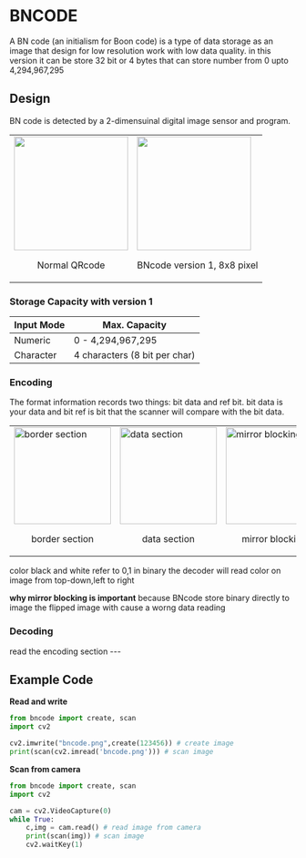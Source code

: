 # BNCODE

A BN code (an initialism for Boon code) is a type of data storage as an image that design for low resolution work with low data quality.
in this version it can be store 32 bit or 4 bytes that can store number from 0 upto 4,294,967,295

## Design
BN code is detected by a 2-dimensuinal digital image sensor and program. 

<table>
  <tr>
    <td valign="top"><img align=center src="https://media.discordapp.net/attachments/558622428754870272/930335073138511932/qrcode.png" width="200px" />
    <p align=center>Normal QRcode</p>
    </td>
    <td valign="top"><img align=center src="https://media.discordapp.net/attachments/558622428754870272/930332559672492072/brcode.png" width="200px"/>
    <p align=center>BNcode version 1, 8x8 pixel</p>
    </td>
  </tr>
</table>

### **Storage Capacity with version 1**
| Input Mode  | Max. Capacity |
| ------------- | ------------- |
| Numeric  | 0 - 4,294,967,295 |
| Character | 4 characters (8 bit per char) |

### **Encoding**

The format information records two things: bit data and ref bit. bit data is your data and bit ref is bit that the scanner will compare with the bit data.

<table>
  <tr>
    <td valign="top">
    <img align=center alt="border section" src="https://media.discordapp.net/attachments/558622428754870272/930340411472506890/unknown.png" width="170px">
    <p align=center>border section</p>
    </td>
    <td valign="top">
    <img align=center alt="data section" src="https://media.discordapp.net/attachments/558622428754870272/930340819767005194/unknown.png" width="170px">
    <p align=center>data section</p>
    </td>
    <td valign="top">
    <img align=center alt="mirror blocking" src="https://media.discordapp.net/attachments/558622428754870272/930343819755536404/unknown.png" width="170px">
    <p align=center>mirror blocking</p>
    </td>
  </tr>
</table>


color black and white refer to 0,1 in binary the decoder will read color on image from top-down,left to right

**why mirror blocking is important**
because BNcode store binary directly to image the flipped image with cause a worng data reading


### **Decoding**

read the encoding section ---

<div class="py-10"></div>

## **Example Code**
**Read and write**

```python
from bncode import create, scan
import cv2

cv2.imwrite("bncode.png",create(123456)) # create image
print(scan(cv2.imread('bncode.png'))) # scan image
```
**Scan from camera**
```python
from bncode import create, scan
import cv2

cam = cv2.VideoCapture(0)
while True:
    c,img = cam.read() # read image from camera
    print(scan(img)) # scan image
    cv2.waitKey(1)
```